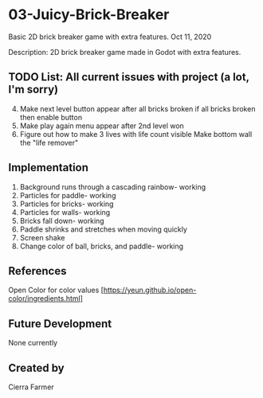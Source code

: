 # 03-Juicy-Brick-Breaker
Basic 2D brick breaker game with extra features. Oct 11, 2020

Description:
2D brick breaker game made in Godot with extra features. 

## TODO List: All current issues with project (a lot, I'm sorry)
4. Make next level button appear after all bricks broken
        if all bricks broken then enable button
5. Make play again menu appear after 2nd level won
6. Figure out how to make 3 lives with life count visible
        Make bottom wall the "life remover"


## Implementation
1. Background runs through a cascading rainbow- working
2. Particles for paddle- working
3. Particles for bricks- working
4. Particles for walls- working
5. Bricks fall down- working
6. Paddle shrinks and stretches when moving quickly
7. Screen shake
8. Change color of ball, bricks, and paddle- working


## References
Open Color for color values [https://yeun.github.io/open-color/ingredients.html]

## Future Development
None currently

## Created by
Cierra Farmer

